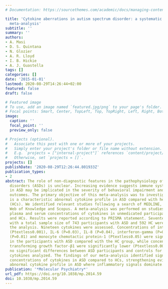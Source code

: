 ```yaml
---
# Documentation: https://sourcethemes.com/academic/docs/managing-content/

title: 'Cytokine aberrations in autism spectrum disorder: a systematic review and
  meta-analysis'
subtitle: ''
summary: ''
authors:
- A. Masi
- D. S. Quintana
- N. Glozier
- A. R. Lloyd
- I. B. Hickie
- A. J. Guastella
tags: []
categories: []
date: '2015-01-01'
lastmod: 2020-08-29T14:26:44+02:00
featured: false
draft: false

# Featured image
# To use, add an image named `featured.jpg/png` to your page's folder.
# Focal points: Smart, Center, TopLeft, Top, TopRight, Left, Right, BottomLeft, Bottom, BottomRight.
image:
  caption: ''
  focal_point: ''
  preview_only: false

# Projects (optional).
#   Associate this post with one or more of your projects.
#   Simply enter your project's folder or file name without extension.
#   E.g. `projects = ["internal-project"]` references `content/project/deep-learning/index.md`.
#   Otherwise, set `projects = []`.
projects: []
publishDate: '2020-08-29T12:26:44.801933Z'
publication_types:
- 2
abstract: The role of non-diagnostic features in the pathophysiology of autism spectrum
  disorders (ASDs) is unclear. Increasing evidence suggests immune system alterations
  in ASD may be implicated in the severity of behavioral impairment and other developmental
  outcomes. The primary objective of this meta-analysis was to investigate if there
  is a characteristic abnormal cytokine profile in ASD compared with healthy controls
  (HCs). We identified relevant studies following a search of MEDLINE, EMBASE, PsycINFO,
  Web of Knowledge and Scopus. A meta-analysis was performed on studies comparing
  plasma and serum concentrations of cytokines in unmedicated participants with ASD
  and HCs. Results were reported according to PRISMA statement. Seventeen studies
  with a total sample size of 743 participants with ASD and 592 HC were included in
  the analysis. Nineteen cytokines were assessed. Concentrations of interleukin (IL)-1beta
  (Ptextless0.001), IL-6 (P=0.03), IL-8 (P=0.04), interferon-gamma (P=0.02), eotaxin
  (P=0.01) and monocyte chemotactic protein-1 (Ptextless0.05) were significantly higher
  in the participants with ASD compared with the HC group, while concentrations of
  transforming growth factor-β1 were significantly lower (Ptextless0.001). There were
  no significant differences between ASD participants and controls for the other 12
  cytokines analyzed. The findings of our meta-analysis identified significantly altered
  concentrations of cytokines in ASD compared to HCs, strengthening evidence of an
  abnormal cytokine profile in ASD where inflammatory signals dominate.
publication: '*Molecular Psychiatry*'
url_pdf: https://doi.org/10.1038/mp.2014.59
doi: 10.1038/mp.2014.59
---
```

